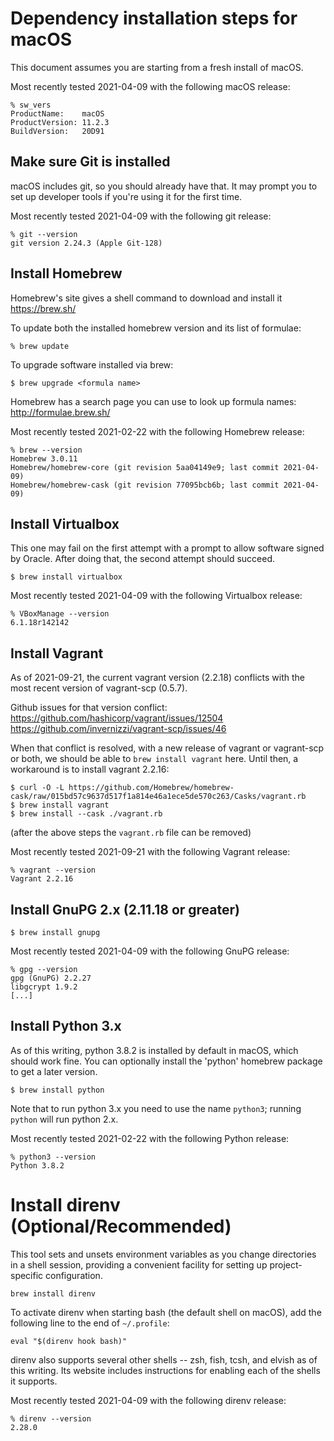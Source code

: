 # Dependency installation steps for macOS

This document assumes you are starting from a fresh install of macOS.

Most recently tested 2021-04-09 with the following macOS release:

```
% sw_vers
ProductName:	macOS
ProductVersion:	11.2.3
BuildVersion:	20D91
```



## Make sure Git is installed

macOS includes git, so you should already have that. It may prompt you to set up developer tools if
you're using it for the first time.

Most recently tested 2021-04-09 with the following git release:

```
% git --version
git version 2.24.3 (Apple Git-128)
```



## Install Homebrew

Homebrew's site gives a shell command to download and install it
https://brew.sh/

To update both the installed homebrew version and its list of formulae:

```
% brew update
```

To upgrade software installed via brew:

```
$ brew upgrade <formula name>
```

Homebrew has a search page you can use to look up formula names: http://formulae.brew.sh/

Most recently tested 2021-02-22 with the following Homebrew release:

```
% brew --version
Homebrew 3.0.11
Homebrew/homebrew-core (git revision 5aa04149e9; last commit 2021-04-09)
Homebrew/homebrew-cask (git revision 77095bcb6b; last commit 2021-04-09)
```



## Install Virtualbox

This one may fail on the first attempt with a prompt to allow software signed by Oracle. After doing
that, the second attempt should succeed.

```
$ brew install virtualbox
```

Most recently tested 2021-04-09 with the following Virtualbox release:

```
% VBoxManage --version
6.1.18r142142
```



## Install Vagrant

As of 2021-09-21, the current vagrant version (2.2.18) conflicts with the most recent version of 
vagrant-scp (0.5.7).

Github issues for that version conflict:
https://github.com/hashicorp/vagrant/issues/12504
https://github.com/invernizzi/vagrant-scp/issues/46

When that conflict is resolved, with a new release of vagrant or vagrant-scp or both, we should be
able to `brew install vagrant` here. Until then, a workaround is to install vagrant 2.2.16:

```
$ curl -O -L https://github.com/Homebrew/homebrew-cask/raw/015bd57c9637d517f1a814e46a1ece5de570c263/Casks/vagrant.rb
$ brew install vagrant
$ brew install --cask ./vagrant.rb
```

(after the above steps the `vagrant.rb` file can be removed)

Most recently tested 2021-09-21 with the following Vagrant release:

```
% vagrant --version
Vagrant 2.2.16
```



## Install GnuPG 2.x (2.11.18 or greater)

```
$ brew install gnupg
```

Most recently tested 2021-04-09 with the following GnuPG release:

```
% gpg --version
gpg (GnuPG) 2.2.27
libgcrypt 1.9.2
[...]
```



## Install Python 3.x

As of this writing, python 3.8.2 is installed by default in macOS, which should work fine. You can
optionally install the 'python' homebrew package to get a later version.

```
$ brew install python
```

Note that to run python 3.x you need to use the name `python3`; running `python` will run python
2.x.

Most recently tested 2021-02-22 with the following Python release:

```
% python3 --version
Python 3.8.2
```



# Install direnv (Optional/Recommended)

This tool sets and unsets environment variables as you change directories in a shell session,
providing a convenient facility for setting up project-specific configuration.

```
brew install direnv
```

To activate direnv when starting bash (the default shell on macOS), add the following line to the
end of `~/.profile`:

```
eval "$(direnv hook bash)"
```

direnv also supports several other shells -- zsh, fish, tcsh, and elvish as of this writing. Its
website includes instructions for enabling each of the shells it supports.

Most recently tested 2021-04-09 with the following direnv release:

```
% direnv --version
2.28.0
```
